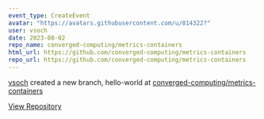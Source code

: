```yaml
---
event_type: CreateEvent
avatar: "https://avatars.githubusercontent.com/u/814322?"
user: vsoch
date: 2023-08-02
repo_name: converged-computing/metrics-containers
html_url: https://github.com/converged-computing/metrics-containers
repo_url: https://github.com/converged-computing/metrics-containers
---
```


<a href='https://github.com/vsoch' target='_blank'>vsoch</a> created a new branch, hello-world at <a href='https://github.com/converged-computing/metrics-containers' target='_blank'>converged-computing/metrics-containers</a>

<a href='https://github.com/converged-computing/metrics-containers' target='_blank'>View Repository</a>